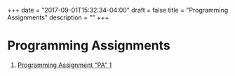 +++
date = "2017-09-01T15:32:34-04:00"
draft = false
title = "Programming Assignments"
description = ""
+++

# Programming Assignments

1. [Programming Assignment 
"PA" 1](/cs149/pa/1)
